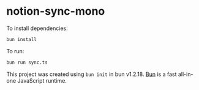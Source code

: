 # notion-sync-mono

To install dependencies:

```bash
bun install
```

To run:

```bash
bun run sync.ts
```

This project was created using `bun init` in bun v1.2.18. [Bun](https://bun.sh) is a fast all-in-one JavaScript runtime.
